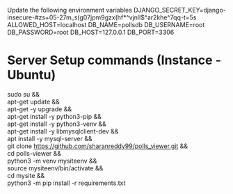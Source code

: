 Update the following environment variables
DJANGO_SECRET_KEY=django-insecure-#zs+05-27m_s(g07jpm9gzx(hf\*^vjnll$^ar2khe^7qq-t=5s
ALLOWED_HOST=localhost
DB_NAME=pollsdb
DB_USERNAME=root
DB_PASSWORD=root
DB_HOST=127.0.0.1
DB_PORT=3306

# Server Setup commands (Instance - Ubuntu)

sudo su && \
apt-get update && \
apt-get -y upgrade && \
apt-get install -y python3-pip && \
apt-get install -y python3-venv && \
apt-get install -y libmysqlclient-dev && \
apt install -y mysql-server && \
git clone https://github.com/sharanreddy99/polls_viewer.git && \
cd polls-viewer && \
python3 -m venv mysiteenv && \
source mysiteenv/bin/activate && \
cd mysite && \
python3 -m pip install -r requirements.txt
